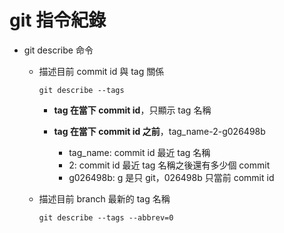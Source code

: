 # git 指令紀錄

- git describe 命令
    - 描述目前 commit id 與 tag 關係
        ```
        git describe --tags
        ```

        - **tag 在當下 commit id**，只顯示 tag 名稱

        - **tag 在當下 commit id 之前**，tag_name-2-g026498b
            - tag_name: commit id 最近 tag 名稱
            - 2: commit id 最近 tag 名稱之後還有多少個 commit
            - g026498b: g 是只 git，026498b 只當前 commit id
    - 描述目前 branch 最新的 tag 名稱
        ```
        git describe --tags --abbrev=0
        ```